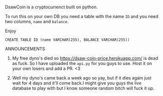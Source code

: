 DsawCoin is a cryptocurrenct built on python.

To run this on your own DB you need a table with the name ```ID``` and you need two columns, ```name``` and ```balance```.

Enjoy

```
CREATE TABLE ID (name VARCHAR(255), BALANCE VARCHAR(255))
```

ANNOUNCEMENTS

1. My free dyno's died so https://dsaw-coin-price.herokuapp.com/ is dead as fuck. So I have uploaded the ```api.py``` for you guys to use. Host it on your own losers and add a PR. <3

2. Well my dyno's came back a week ago so yay, but if it dies again just wait for 4 days and it'll come back.I might give you guys the live database to play with but I know someone random bitch will fuck it up.
